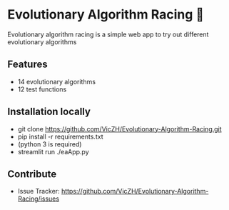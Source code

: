 # Evolutionary Algorithm Racing 🐎

Evolutionary algorithm racing is a simple web app to try out different evolutionary algorithms

## Features 
- 14 evolutionary algorithms 
- 12 test functions

## Installation locally
- git clone https://github.com/VicZH/Evolutionary-Algorithm-Racing.git
- pip install -r requirements.txt
- (python 3 is required)
- streamlit run ./eaApp.py

## Contribute
- Issue Tracker: https://github.com/VicZH/Evolutionary-Algorithm-Racing/issues  

